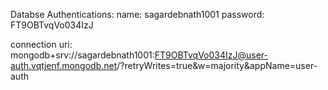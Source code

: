 Databse Authentications:
name: sagardebnath1001
password: FT9OBTvqVo034IzJ

connection uri: mongodb+srv://sagardebnath1001:FT9OBTvqVo034IzJ@user-auth.vqtjenf.mongodb.net/?retryWrites=true&w=majority&appName=user-auth